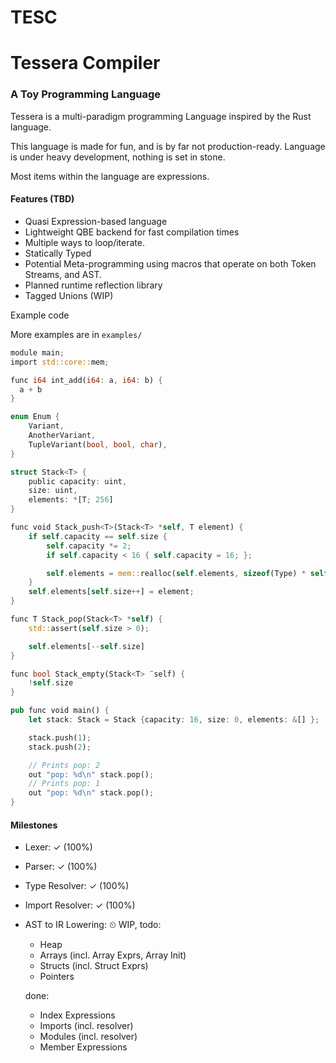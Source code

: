 # TESC
# Tessera Compiler
### A Toy Programming Language

Tessera is a multi-paradigm programming Language
inspired by the Rust language.

This language is made for fun, and is by far not production-ready.
Language is under heavy development, nothing is set in stone.

Most items within the language are expressions.

#### Features (TBD)
 - Quasi Expression-based language
 - Lightweight QBE backend for fast compilation times
 - Multiple ways to loop/iterate.
 - Statically Typed
 - Potential Meta-programming using macros that operate on both Token Streams, and AST.
 - Planned runtime reflection library
 - Tagged Unions (WIP)

Example code 

More examples are in `examples/`

```rust
module main;
import std::core::mem;

func i64 int_add(i64: a, i64: b) {
  a + b
}

enum Enum {
    Variant,
    AnotherVariant,
    TupleVariant(bool, bool, char),
}

struct Stack<T> {
    public capacity: uint,
    size: uint,
    elements: *[T; 256]
}

func void Stack_push<T>(Stack<T> *self, T element) {
    if self.capacity == self.size {
        self.capacity *= 2;
        if self.capacity < 16 { self.capacity = 16; };

        self.elements = mem::realloc(self.elements, sizeof(Type) * self.capacity);
    }
    self.elements[self.size++] = element;
}

func T Stack_pop(Stack<T> *self) {
    std::assert(self.size > 0);

    self.elements[--self.size]
}

func bool Stack_empty(Stack<T> ¨self) {
    !self.size
}

pub func void main() {
    let stack: Stack = Stack {capacity: 16, size: 0, elements: &[] };

    stack.push(1);
    stack.push(2);

    // Prints pop: 2
    out "pop: %d\n" stack.pop();
    // Prints pop: 1
    out "pop: %d\n" stack.pop();
}


``` 

#### Milestones

- Lexer: ✓ (100%)
- Parser: ✓ (100%) 
- Type Resolver: ✓ (100%)
- Import Resolver: ✓ (100%)
- AST to IR Lowering: ⏲  WIP, todo:
   - Heap
   - Arrays (incl. Array Exprs, Array Init)
   - Structs (incl. Struct Exprs)
   - Pointers
 
  done:
   - Index Expressions
   - Imports (incl. resolver)
   - Modules (incl. resolver)
   - Member Expressions
